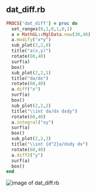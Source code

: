 
## dat_diff.rb

```ruby
PROCS['dat_diff'] = proc do
  set_ranges(0,1,0,1,0,1)
  a = MathGL::MglData.new(30,40)
  a.modify("x*y")
  sub_plot(2,2,0)
  title("a(x,y)")
  rotate(60,40)
  surf(a)
  box()
  sub_plot(2,2,1)
  title("da/dx")
  rotate(60,40)
  a.diff("x")
  surf(a)
  box()
  sub_plot(2,2,2)
  title("\\int da/dx dxdy")
  rotate(60,40)
  a.integral("xy")
  surf(a)
  box()
  sub_plot(2,2,3)
  title("\\int {d^2}a/dxdy dx")
  rotate(60,40)
  a.diff2("y")
  surf(a)
  box()
end


```
![image of dat_diff.rb](https://raw.github.com/masa16/ruby-mathgl-sample/master/samples/dat_diff/dat_diff.png)
